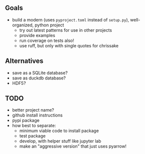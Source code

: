## Goals

- build a modern (uses `pyproject.toml` instead of `setup.py`), well-organized, python project
	- try out latest patterns for use in other projects
	- provide examples
	- run coverage on tests also!
	- use ruff, but only with single quotes for chrissake

## Alternatives

- save as a SQLite database?
- save as duckdb database?
- HDF5?


## TODO

- better project name?
- github install instructions
- pypi package
- how best to separate:
	- minimum viable code to install package
	- test package
	- develop, with helper stuff like jupyter lab
	- make an "aggressive version" that just uses pyarrow!
